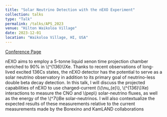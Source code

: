 ```yaml
---
title: "Solar Neutrino Detection with the nEXO Experiment"
collection: talks
type: "Talk"
permalink: /talks/APS_2023
venue: "Hilton Waikoloa Village"
date: 2023-12-01
location: "Waikoloa Village, HI, USA"
---
```


[Conference Page](https://indico.frib.msu.edu/event/66/overview)

nEXO aims to employ a 5-tonne liquid xenon time projection chamber enriched to 90% in \\(^{136}\\)Xe. Thanks to recent observations of long-lived excited 136Cs states, the nEXO detector has the potential to serve as a solar neutrino observatory in addition to its primary goal of neutrino-less double beta decay detection. In this talk, I will discuss the projected capabilities of nEXO to use charged-current (\\(\nu_{e}\\), \\(^{136}\\)Xe) interactions to measure the CNO and \\(pep\\) solar-neutrino fluxes, as well as the energy of the \\(^7\\)Be solar-neutrinos. I will also contextualize the expected results of these measurements relative to the current measurements made by the Borexino and KamLAND collaborations